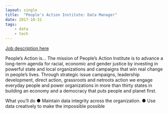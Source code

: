 ```yaml
---
layout: single
title:  "People's Action Institute: Data Manager"
date: 2017-10-31
tags: 
    - data
    - tech
---
```


[Job description here](https://drive.google.com/drive/u/0/folders/0B9_aAEjlRGgQR0JWeTFQWXhXLTg)

People’s Action is...
The mission of People’s Action Institute is to advance a long-term agenda for racial, economic and
gender justice by investing in powerful state and local organizations and campaigns that win real
change in people’s lives. Through strategic issue campaigns, leadership development, direct action,
grassroots and netroots action we engage everyday people and power organizations in more than
thirty states in building an economy and a democracy that puts people and planet first.

What you’ll do
● Maintain data integrity across the organization.
● Use data creatively to make the impossible possible
